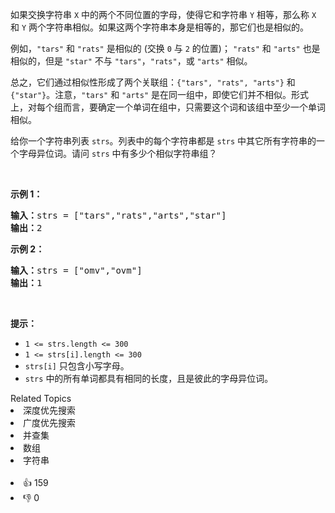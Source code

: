 <p>如果交换字符串&nbsp;<code>X</code> 中的两个不同位置的字母，使得它和字符串&nbsp;<code>Y</code> 相等，那么称 <code>X</code> 和 <code>Y</code> 两个字符串相似。如果这两个字符串本身是相等的，那它们也是相似的。</p>

<p>例如，<code>"tars"</code> 和 <code>"rats"</code> 是相似的 (交换 <code>0</code> 与 <code>2</code> 的位置)；&nbsp;<code>"rats"</code> 和 <code>"arts"</code> 也是相似的，但是 <code>"star"</code> 不与 <code>"tars"</code>，<code>"rats"</code>，或 <code>"arts"</code> 相似。</p>

<p>总之，它们通过相似性形成了两个关联组：<code>{"tars", "rats", "arts"}</code> 和 <code>{"star"}</code>。注意，<code>"tars"</code> 和 <code>"arts"</code> 是在同一组中，即使它们并不相似。形式上，对每个组而言，要确定一个单词在组中，只需要这个词和该组中至少一个单词相似。</p>

<p>给你一个字符串列表 <code>strs</code>。列表中的每个字符串都是 <code>strs</code> 中其它所有字符串的一个字母异位词。请问 <code>strs</code> 中有多少个相似字符串组？</p>

<p>&nbsp;</p>

<p><strong>示例 1：</strong></p>

<pre>
<strong>输入：</strong>strs = ["tars","rats","arts","star"]
<strong>输出：</strong>2
</pre>

<p><strong>示例 2：</strong></p>

<pre>
<strong>输入：</strong>strs = ["omv","ovm"]
<strong>输出：</strong>1
</pre>

<p>&nbsp;</p>

<p><strong>提示：</strong></p>

<ul> 
 <li><code>1 &lt;= strs.length &lt;= 300</code></li> 
 <li><code>1 &lt;= strs[i].length &lt;= 300</code></li> 
 <li><code>strs[i]</code> 只包含小写字母。</li> 
 <li><code>strs</code> 中的所有单词都具有相同的长度，且是彼此的字母异位词。</li> 
</ul>

<div><div>Related Topics</div><div><li>深度优先搜索</li><li>广度优先搜索</li><li>并查集</li><li>数组</li><li>字符串</li></div></div><br><div><li>👍 159</li><li>👎 0</li></div>